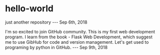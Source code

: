 # hello-world
just another repository
--- Sep 6th, 2018

I'm so excited to join GitHub community.
This is my first web development program.
I learn from the book - Flask Web Development, which suggest me to use GibHub for code and version management.
Let's get used to programing by python in GitHub.
--- Sep 9th, 2018

